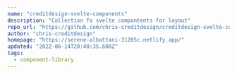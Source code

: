 ```yaml
---
name: "creditdesign-svelte-components"
description: "Collection fo svelte compontents for layout"
repo_url: "https://github.com/chris-creditdesign/creditdesign-svelte-components"
author: "chris-creditdesign"
homepage: "https://serene-albattani-31205c.netlify.app/"
updated: "2022-06-14T20:40:35.608Z"
tags: 
  - component-library
---
```

